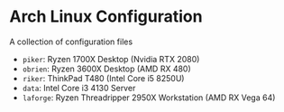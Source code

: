 # Arch Linux Configuration

A collection of configuration files

- `piker`: Ryzen 1700X Desktop (Nvidia RTX 2080)
- `obrien`: Ryzen 3600X Desktop (AMD RX 480)
- `riker`: ThinkPad T480 (Intel Core i5 8250U)
- `data`: Intel Core i3 4130 Server
- `laforge`: Ryzen Threadripper 2950X Workstation (AMD RX Vega 64)
